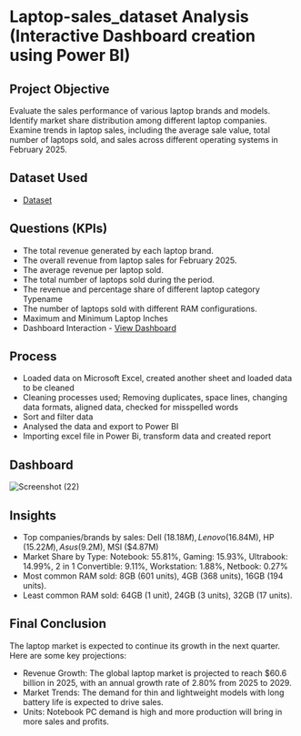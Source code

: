 # Laptop-sales_dataset Analysis (Interactive Dashboard creation using Power BI)
## Project Objective
Evaluate the sales performance of various laptop brands and models. Identify market share distribution among different laptop companies. Examine trends in laptop sales, including the average sale value, total number of laptops sold, and sales across different operating systems in February 2025.

## Dataset Used
- <a href ="https://github.com/EboseAbhu1/Laptop-sales_dataset/blob/main/Laptop_Data.xlsx">Dataset</a>

## Questions (KPIs)
- The total revenue generated by each laptop brand.
- The overall revenue from laptop sales for February 2025.
- The average revenue per laptop sold.
- The total number of laptops sold during the period.
- The revenue and percentage share of different laptop category Typename
- The number of laptops sold with different RAM configurations.
- Maximum and Minimum Laptop Inches
- Dashboard Interaction - <a href="https://github.com/EboseAbhu1/Laptop-sales_dataset/blob/main/Laptop_Dataset.pdf" > View Dashboard</a>

## Process 
- Loaded data on Microsoft Excel, created another sheet and loaded data to be cleaned
- Cleaning processes used; Removing duplicates, space lines, changing data formats, aligned data, checked for misspelled words
- Sort and filter data
- Analysed the data and export to Power BI
- Importing excel file in Power Bi, transform data and created report

## Dashboard
![Screenshot (22)](https://github.com/user-attachments/assets/c03f7699-32be-41fa-bd93-1164ed12108b) 

## Insights
- Top companies/brands by sales: Dell ($18.18M), Lenovo ($16.84M), HP ($15.22M), Asus ($9.2M), MSI ($4.87M)
- Market Share by Type: Notebook: 55.81%, Gaming: 15.93%, Ultrabook: 14.99%, 2 in 1 Convertible: 9.11%, Workstation: 1.88%, Netbook: 0.27%
- Most common RAM sold: 8GB (601 units), 4GB (368 units), 16GB (194 units).
- Least common RAM sold: 64GB (1 unit), 24GB (3 units), 32GB (17 units).

 ## Final Conclusion
 The laptop market is expected to continue its growth in the next quarter. Here are some key projections:
- Revenue Growth: The global laptop market is projected to reach $60.6 billion in 2025, with an annual growth rate of 2.80% from 2025 to 2029.
- Market Trends: The demand for thin and lightweight models with long battery life is expected to drive sales.
- Units: Notebook PC demand is high and more production will bring in more sales and profits.



